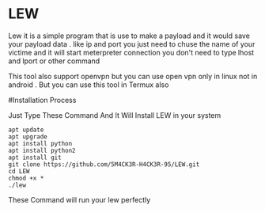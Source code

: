 # LEW
Lew it is a simple program that is use to make a payload and it would save your payload data . like ip and port you just need to chuse the name of your victime and it will start meterpreter connection you don't need to type lhost and lport or other command 

This tool also support openvpn but you can use open vpn only in linux not in android . But you can use this tool in Termux also


#Installation Process

Just Type These Command And It Will Install LEW in your system

```
apt update
apt upgrade
apt install python
apt install python2
apt install git
git clone https://github.com/5M4CK3R-H4CK3R-95/LEW.git
cd LEW
chmod +x *
./lew
```
These Command will run your lew perfectly
